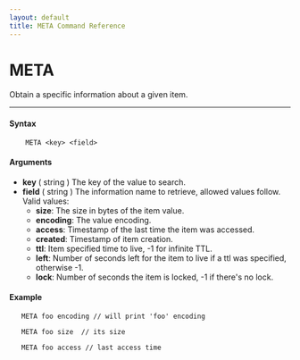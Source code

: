 ```yaml
---
layout: default
title: META Command Reference 
---
```


# META

Obtain a specific information about a given item.  

* * *

#### Syntax

        META <key> <field>  

#### Arguments

* **key** ( string ) The key of the value to search.
* **field** ( string ) The information name to retrieve, allowed values follow.
Valid values:  
   * **size**: The size in bytes of the item value.
   * **encoding**: The value encoding.
   * **access**: Timestamp of the last time the item was accessed.
   * **created**: Timestamp of item creation.
   * **ttl**: Item specified time to live, -1 for infinite TTL.
   * **left**: Number of seconds left for the item to live if a ttl was specified, otherwise -1.
   * **lock**: Number of seconds the item is locked, -1 if there's no lock.

#### Example

       META foo encoding // will print 'foo' encoding
  
       META foo size  // its size
  
       META foo access // last access time
  
